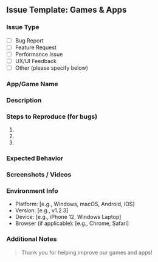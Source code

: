 ## Issue Template: Games & Apps

### Issue Type
<!-- Select one by placing an "x" inside the brackets -->
- [ ] Bug Report
- [ ] Feature Request
- [ ] Performance Issue
- [ ] UX/UI Feedback
- [ ] Other (please specify below)

### App/Game Name
<!-- Which game or app does this issue apply to? -->

### Description
<!-- A clear and concise description of the issue or suggestion -->

### Steps to Reproduce (for bugs)
1. 
2. 
3. 

### Expected Behavior
<!-- What should happen instead? -->

### Screenshots / Videos
<!-- Attach visuals if applicable -->

### Environment Info
- Platform: [e.g., Windows, macOS, Android, iOS]
- Version: [e.g., v1.2.3]
- Device: [e.g., iPhone 12, Windows Laptop]
- Browser (if applicable): [e.g., Chrome, Safari]

### Additional Notes
<!-- Add any other context, links, or ideas -->

> Thank you for helping improve our games and apps!

